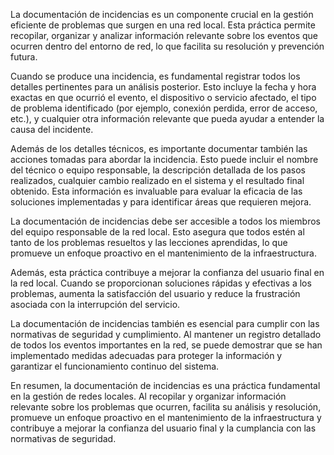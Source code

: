 La documentación de incidencias es un componente crucial en la gestión eficiente de problemas que surgen en una red local. Esta práctica permite recopilar, organizar y analizar información relevante sobre los eventos que ocurren dentro del entorno de red, lo que facilita su resolución y prevención futura.

Cuando se produce una incidencia, es fundamental registrar todos los detalles pertinentes para un análisis posterior. Esto incluye la fecha y hora exactas en que ocurrió el evento, el dispositivo o servicio afectado, el tipo de problema identificado (por ejemplo, conexión perdida, error de acceso, etc.), y cualquier otra información relevante que pueda ayudar a entender la causa del incidente.

Además de los detalles técnicos, es importante documentar también las acciones tomadas para abordar la incidencia. Esto puede incluir el nombre del técnico o equipo responsable, la descripción detallada de los pasos realizados, cualquier cambio realizado en el sistema y el resultado final obtenido. Esta información es invaluable para evaluar la eficacia de las soluciones implementadas y para identificar áreas que requieren mejora.

La documentación de incidencias debe ser accesible a todos los miembros del equipo responsable de la red local. Esto asegura que todos estén al tanto de los problemas resueltos y las lecciones aprendidas, lo que promueve un enfoque proactivo en el mantenimiento de la infraestructura.

Además, esta práctica contribuye a mejorar la confianza del usuario final en la red local. Cuando se proporcionan soluciones rápidas y efectivas a los problemas, aumenta la satisfacción del usuario y reduce la frustración asociada con la interrupción del servicio.

La documentación de incidencias también es esencial para cumplir con las normativas de seguridad y cumplimiento. Al mantener un registro detallado de todos los eventos importantes en la red, se puede demostrar que se han implementado medidas adecuadas para proteger la información y garantizar el funcionamiento continuo del sistema.

En resumen, la documentación de incidencias es una práctica fundamental en la gestión de redes locales. Al recopilar y organizar información relevante sobre los problemas que ocurren, facilita su análisis y resolución, promueve un enfoque proactivo en el mantenimiento de la infraestructura y contribuye a mejorar la confianza del usuario final y la cumplancia con las normativas de seguridad.
